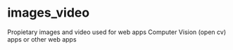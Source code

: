 # images_video
Propietary images and video used for web apps Computer Vision (open cv) apps or other web apps
